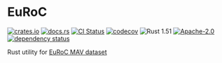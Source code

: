 # EuRoC

[![crates.io](https://img.shields.io/crates/v/euroc.svg)](https://crates.io/crates/euroc)
[![docs.rs](https://docs.rs/euroc/badge.svg)](https://docs.rs/euroc/latest/euroc)
[![CI Status](https://github.com/eduidl/EuRoC-rs/actions/workflows/ci.yaml/badge.svg)](https://github.com/eduidl/EuRoC-rs/actions/workflows/ci.yaml)
[![codecov](https://codecov.io/gh/eduidl/EuRoC-rs/branch/main/graph/badge.svg)](https://codecov.io/gh/eduidl/EuRoC-rs)
![Rust 1.51](https://img.shields.io/badge/rust-1.51+-blue.svg)
[![Apache-2.0](https://img.shields.io/github/license/eduidl/EuRoC-rs)](https://github.com/eduidl/EuRoC-rs/blob/main/LICENSE)
[![dependency status](https://deps.rs/repo/github/eduidl/EuRoC-rs/status.svg)](https://deps.rs/repo/github/eduidl/EuRoC-rs)

Rust utility for [EuRoC MAV dataset](https://projects.asl.ethz.ch/datasets/doku.php?id=kmavvisualinertialdatasets)
